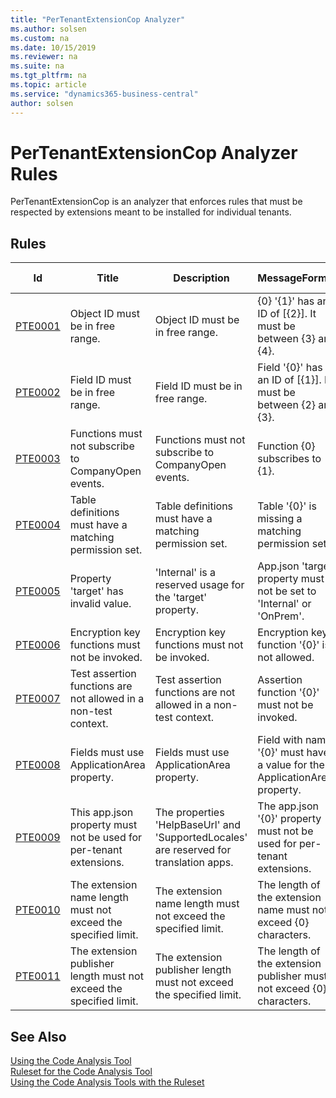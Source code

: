 ```yaml
---
title: "PerTenantExtensionCop Analyzer"
ms.author: solsen
ms.custom: na
ms.date: 10/15/2019
ms.reviewer: na
ms.suite: na
ms.tgt_pltfrm: na
ms.topic: article
ms.service: "dynamics365-business-central"
author: solsen
---
```

[//]: # (START>DO_NOT_EDIT)
[//]: # (IMPORTANT:Do not edit any of the content between here and the END>DO_NOT_EDIT.)
[//]: # (Any modifications should be made in the .xml files in the ModernDev repo.)
# PerTenantExtensionCop Analyzer Rules
PerTenantExtensionCop is an analyzer that enforces rules that must be respected by extensions meant to be installed for individual tenants.

## Rules

|Id|Title|Description|MessageFormat|Category|Default Severity|IsEnabledbyDefault|
|--|-----|-----------|-------------|--------|----------------|------------------|
|[PTE0001](pertenantextensioncop-pte0001-objectidmustbeinfreerange.md)|Object ID must be in free range.|Object ID must be in free range.|{0} '{1}' has an ID of [{2}]. It must be between {3} and {4}.|ObjectValidation|Error|true|
|[PTE0002](pertenantextensioncop-pte0002-fieldidmustbeinfreerange.md)|Field ID must be in free range.|Field ID must be in free range.|Field '{0}' has an ID of [{1}]. It must be between {2} and {3}.|ObjectValidation|Error|true|
|[PTE0003](pertenantextensioncop-pte0003-donotsubscribetooncompanyopenevents.md)|Functions must not subscribe to CompanyOpen events.|Functions must not subscribe to CompanyOpen events.|Function {0} subscribes to {1}.|ObjectValidation|Error|true|
|[PTE0004](pertenantextensioncop-pte0004-tablesmusthavepermissionsetdefined.md)|Table definitions must have a matching permission set.|Table definitions must have a matching permission set.|Table '{0}' is missing a matching permission set.|ObjectValidation|Error|true|
|[PTE0005](pertenantextensioncop-pte0005-manifesttargetmustnotbeinternal.md)|Property 'target' has invalid value.|'Internal' is a reserved usage for the 'target' property.|App.json 'target' property must not be set to 'Internal' or 'OnPrem'.|PackageValidation|Error|true|
|[PTE0006](pertenantextensioncop-pte0006-donotcallencryptionkeyfunctions.md)|Encryption key functions must not be invoked.|Encryption key functions must not be invoked.|Encryption key function '{0}' is not allowed.|PackageValidation|Error|true|
|[PTE0007](pertenantextensioncop-pte0007-donotcallasserterror.md)|Test assertion functions are not allowed in a non-test context.|Test assertion functions are not allowed in a non-test context.|Assertion function '{0}' must not be invoked.|PackageValidation|Error|true|
|[PTE0008](pertenantextensioncop-pte0008-useapplicationareaproperty.md)|Fields must use ApplicationArea property.|Fields must use ApplicationArea property.|Field with name '{0}' must have a value for the ApplicationArea property.|PackageValidation|Error|true|
|[PTE0009](pertenantextensioncop-pte0009-donotusemanifesttranslationproperties.md)|This app.json property must not be used for per-tenant extensions.|The properties 'HelpBaseUrl' and 'SupportedLocales' are reserved for translation apps.|The app.json '{0}' property must not be used for per-tenant extensions.|PackageValidation|Error|true|
|[PTE0010](pertenantextensioncop-pte0010-extensionnamelengthmustnotexceedlimit.md)|The extension name length must not exceed the specified limit.|The extension name length must not exceed the specified limit.|The length of the extension name must not exceed {0} characters.|PackageValidation|Error|true|
|[PTE0011](pertenantextensioncop-pte0011-extensionpublisherlengthmustnotexceedlimit.md)|The extension publisher length must not exceed the specified limit.|The extension publisher length must not exceed the specified limit.|The length of the extension publisher must not exceed {0} characters.|PackageValidation|Error|true|

[//]: # (IMPORTANT: END>DO_NOT_EDIT)
## See Also  
[Using the Code Analysis Tool](../devenv-using-code-analysis-tool.md)  
[Ruleset for the Code Analysis Tool](../devenv-rule-set-syntax-for-code-analysis-tools.md)  
[Using the Code Analysis Tools with the Ruleset](../devenv-using-code-analysis-tool-with-rule-set.md)